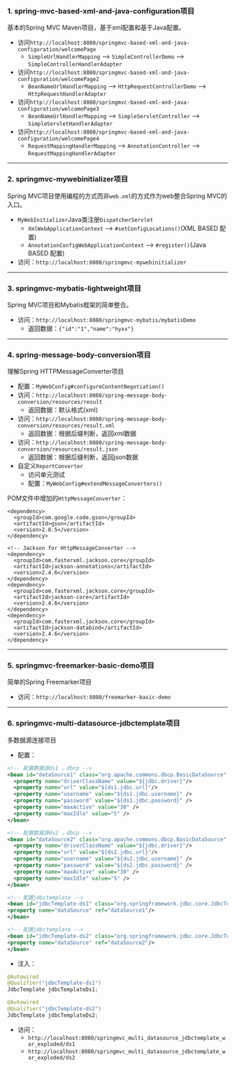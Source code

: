 ### 1. spring-mvc-based-xml-and-java-configuration项目

基本的Spring MVC Maven项目，基于xml配置和基于Java配置。

- 访问`http://localhost:8080/springmvc-based-xml-and-java-configuration/welcomePage`
    - `SimpleUrlHandlerMapping` --> `SimpleControllerDemo` --> `SimpleControllerHandlerAdapter`
- 访问`http://localhost:8080/springmvc-based-xml-and-java-configuration/welcomePage2`
    - `BeanNameUrlHandlerMapping` --> `HttpRequestControllerDemo` --> `HttpRequestHandlerAdapter`
- 访问`http://localhost:8080/springmvc-based-xml-and-java-configuration/welcomePage3`
    - `BeanNameUrlHandlerMapping` --> `SimpleServletController` --> `SimpleServletHandlerAdapter`
- 访问`http://localhost:8080/springmvc-based-xml-and-java-configuration/welcomePage4`
    - `RequestMappingHandlerMapping` --> `AnnotationController` --> `RequestMappingHandlerAdapter`

---

### 2. springmvc-mywebinitializer项目

Spring MVC项目使用编程的方式而非`web.xml`的方式作为web整合Spring MVC的入口。

- `MyWebInitializer`Java类注册`DispatcherServlet`
    - `XmlWebApplicationContext` --> `#setConfigLocations()`(XML BASED 配置)
    - `AnnotationConfigWebApplicationContext` --> `#register()`(Java BASED 配置)
- 访问：`http://localhost:8080/springmvc-mywebinitializer`

---

### 3. springmvc-mybatis-lightweight项目

Spring MVC项目和Mybatis框架的简单整合。

- 访问：`http://localhost:8080/springmvc-mybatis/mybatisDemo`
    - 返回数据：`{"id":"1","name":"hyxx"}`

---

### 4. spring-message-body-conversion项目

理解Spring HTTPMessageConverter项目

- 配置：`MyWebConfig#configureContentNegotiation()`
- 访问：`http://localhost:8080/spring-message-body-conversion/resources/result`
    - 返回数据：默认格式(xml)
- 访问：`http://localhost:8080/spring-message-body-conversion/resources/result.xml`
    - 返回数据：根据后缀判断，返回xml数据
- 访问：`http://localhost:8080/spring-message-body-conversion/resources/result.json`
    - 返回数据：根据后缀判断，返回json数据
- 自定义`ReportConverter`
    - 访问单元测试
    - 配置：`MyWebConfig#extendMessageConverters()`

POM文件中增加的`HttpMessageConverter`：

```
<dependency>
  <groupId>com.google.code.gson</groupId>
  <artifactId>gson</artifactId>
  <version>2.8.5</version>
</dependency>

<!-- Jackson for HttpMessageConverter -->
<dependency>
  <groupId>com.fasterxml.jackson.core</groupId>
  <artifactId>jackson-annotations</artifactId>
  <version>2.4.6</version>
</dependency>
<dependency>
  <groupId>com.fasterxml.jackson.core</groupId>
  <artifactId>jackson-core</artifactId>
  <version>2.4.6</version>
</dependency>
<dependency>
  <groupId>com.fasterxml.jackson.core</groupId>
  <artifactId>jackson-databind</artifactId>
  <version>2.4.6</version>
</dependency>
```

---

### 5. springmvc-freemarker-basic-demo项目

简单的Spring Freemarker项目

- 访问：`http://localhost:8080/freemarker-basic-demo`

---

### 6. springmvc-multi-datasource-jdbctemplate项目

多数据源连接项目

- 配置：

```xml
<!-- 配置数据源ds1 ，dbcp -->
<bean id="dataSource1" class="org.apache.commons.dbcp.BasicDataSource" destroy-method="close">
  <property name="driverClassName" value="${jdbc.driver}"/>
  <property name="url" value="${ds1.jdbc.url}"/>
  <property name="username" value="${ds1.jdbc.username}" />
  <property name="password" value="${ds1.jdbc.password}" />
  <property name="maxActive" value="30" />
  <property name="maxIdle" value="5" />
</bean>

<!-- 配置数据源ds2 ，dbcp -->
<bean id="dataSource2" class="org.apache.commons.dbcp.BasicDataSource" destroy-method="close">
  <property name="driverClassName" value="${jdbc.driver}"/>
  <property name="url" value="${ds2.jdbc.url}"/>
  <property name="username" value="${ds2.jdbc.username}" />
  <property name="password" value="${ds2.jdbc.password}" />
  <property name="maxActive" value="30" />
  <property name="maxIdle" value="5" />
</bean>

<!-- 配置jdbctemplate -->
<bean id="jdbcTemplate-ds1" class="org.springframework.jdbc.core.JdbcTemplate">
<property name="dataSource" ref="dataSource1"/>
</bean>

<!-- 配置jdbctemplate -->
<bean id="jdbcTemplate-ds2" class="org.springframework.jdbc.core.JdbcTemplate">
<property name="dataSource" ref="dataSource2"/>
</bean>
```

- 注入：

```java
@Autowired
@Qualifier("jdbcTemplate-ds1")
JdbcTemplate jdbcTemplateDs1;

@Autowired
@Qualifier("jdbcTemplate-ds2")
JdbcTemplate jdbcTemplateDs2;
```


- 访问：
  - `http://localhost:8080/springmvc_multi_datasource_jdbctemplate_war_exploded/ds1`
  - `http://localhost:8080/springmvc_multi_datasource_jdbctemplate_war_exploded/ds2`
